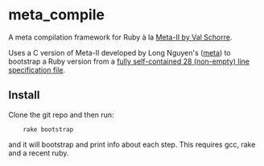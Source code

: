 meta_compile
============

A meta compilation framework for Ruby à la [Meta-II by Val Schorre](http://ibm-1401.info/Meta-II-schorre.pdf).

Uses a C version of Meta-II developed by Long Nguyen's ([meta](https://github.com/impeachgod/meta)) to bootstrap a Ruby version from a [fully self-contained 28 (non-empty) line specification file](https://raw.github.com/robertfeldt/meta_compile/master/bootstrap/meta_for_ruby.txt).

Install
-------

Clone the git repo and then run:

        rake bootstrap

and it will bootstrap and print info about each step. This requires gcc, rake and a recent ruby.
